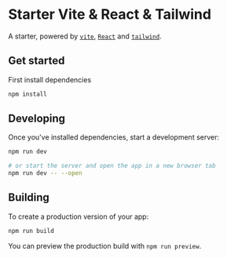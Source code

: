 # Starter Vite & React & Tailwind

A starter, powered by [`vite`](https://github.com/vitejs/vite), [`React`](https://github.com/facebook/react) and [`tailwind`](https://github.com/tailwindlabs/tailwindcss).

## Get started

First install dependencies

```bash
npm install
```

## Developing

Once you've installed dependencies, start a development server:

```bash
npm run dev

# or start the server and open the app in a new browser tab
npm run dev -- --open
```

## Building

To create a production version of your app:

```bash
npm run build
```

You can preview the production build with `npm run preview`.
